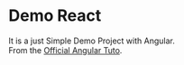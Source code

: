 # Demo React

It is a just Simple Demo Project with Angular.
<br>
From the [Official Angular Tuto](https://angular.io/tutorial).